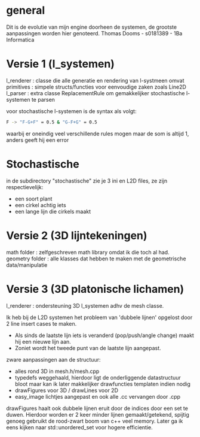 # general
Dit is de evolutie van mijn engine doorheen de systemen, de grootste aanpassingen worden hier genoteerd.
Thomas Dooms - s0181389 - 1Ba Informatica

# Versie 1 (l_systemen)

l_renderer  : classe die alle generatie en rendering van l-systmeen omvat
primitives  : simpele structs/functies voor eenvoudige zaken zoals Line2D
l_parser    : extra classe ReplacementRule om gemakkelijker stochastische l-systemen te parsen

voor stochastische l-systemen is de syntax als volgt:

```bash
F -> "F-G+F" = 0.5 & "G-F+G" = 0.5
```

waarbij er oneindig veel verschillende rules mogen maar de som is altijd 1, anders geeft hij een error

# Stochastische

in de subdirectory "stochastische" zie je 3 ini en L2D files, ze zijn respectievelijk:
  - een soort plant
  - een cirkel achtig iets
  - een lange lijn die cirkels maakt

# Versie 2 (3D lijntekeningen)

math folder     : zelfgeschreven math library omdat ik die toch al had.
geometry folder : alle klasses dat hebben te maken met de geometrische data/manipulatie


# Versie 3 (3D platonische lichamen)

l_renderer      : ondersteuning 3D l_systemen adhv de mesh classe.

Ik heb bij de L2D systemen het probleem van 'dubbele lijnen' opgelost door 2 line insert cases te maken.
  - Als sinds de laatste lijn iets is veranderd (pop/push/angle change) maakt hij een nieuwe lijn aan.
  - Zoniet wordt het tweede punt van de laatste lijn aangepast.

zware aanpassingen aan de structuur:
  - alles rond 3D in mesh.h/mesh.cpp
  - typedefs weggehaald, hierdoor ligt de onderliggende datastructuur bloot maar kan ik later makkelijker drawfuncties templaten indien nodig
  - drawFigures voor 3D  / drawLines voor 2D
  - easy_image lichtjes aangepast en ook alle .cc vervangen door .cpp

drawFigures haalt ook dubbele lijnen eruit door de indices door een set te duwen.
Hierdoor worden er 2 keer minder lijnen gemaakt/getekend, spijtig genoeg gebruikt de rood-zwart boom van c++ veel memory.
Later ga ik eens kijken naar std::unordered_set voor hogere efficientie.

